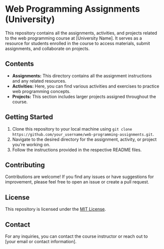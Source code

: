 # Web Programming Assignments (University)

This repository contains all the assignments, activities, and projects related to the web programming course at [University Name]. It serves as a resource for students enrolled in the course to access materials, submit assignments, and collaborate on projects.

## Contents

- **Assignments:** This directory contains all the assignment instructions and any related resources.
- **Activities:** Here, you can find various activities and exercises to practice web programming concepts.
- **Projects:** This section includes larger projects assigned throughout the course.

## Getting Started

1. Clone this repository to your local machine using `git clone https://github.com/your_username/web-programming-assignments.git`.
2. Navigate to the desired directory for the assignment, activity, or project you're working on.
3. Follow the instructions provided in the respective README files.

## Contributing

Contributions are welcome! If you find any issues or have suggestions for improvement, please feel free to open an issue or create a pull request. 

## License

This repository is licensed under the [MIT License](LICENSE).

## Contact

For any inquiries, you can contact the course instructor or reach out to [your email or contact information].
